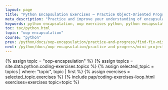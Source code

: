 ```yaml
---
layout: page
title: "Python Encapsulation Exercises – Practice Object-Oriented Programming (OOP)"
meta_description: "Practice and improve your understanding of encapsulation in Python with hands-on OOP exercises. These coding tasks cover real-world scenarios involving private variables, access control, getter/setter methods, and class design."
keywords: python encapsulation, oop exercises python, python encapsulation practice, object-oriented programming, python private variables, python classes, python access modifiers, python getter setter, python properties, python coding exercises, python oop examples, yasirbhutta
toc: toc/python.html
topic: "oop-encapsulation"
course: "python"
prev: /python/docs/oop-encapsulation/practice-and-progress/find-fix-mistakes-oop-encapsulation.html
next: /python/docs/oop-encapsulation/practice-and-progress/mini-projects-oop-encapsulation.html
---
```


{% assign topic = "oop-encapsulation" %}
{% assign topics = site.data.python.coding-exercises.topics %}
{% assign selected_topic = topics | where: "topic", topic | first %}
{% assign exercises = selected_topic.exercises %}
{% include pap/coding-exercises-loop.html exercises=exercises topic=topic %}

